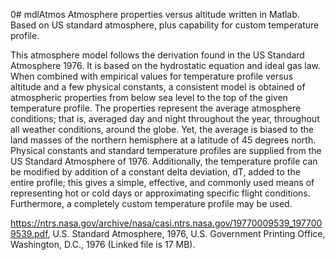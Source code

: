 0# mdlAtmos
Atmosphere properties versus altitude written in Matlab. Based on US standard atmosphere, plus capability for custom temperature profile.

This atmosphere model follows the derivation found in the US Standard Atmosphere 1976. It is based on the hydrostatic equation and ideal gas law. 
When combined with empirical values for temperature profile versus altitude 
and a few physical constants, a consistent model is obtained of atmospheric 
properties from below sea level to the top of the given temperature profile. 
The properties represent the average atmosphere conditions; that is, 
averaged day and night throughout the year, throughout all weather 
conditions, around the globe. Yet, the average is biased to the land masses 
of the northern hemisphere at a latitude of 45 degrees north. Physical 
constants and standard temperature profiles are supplied from the US
Standard Atmosphere of 1976. Additionally, the temperature profile can be 
modified by addition of a constant delta deviation, dT, added to the entire
profile; this gives a simple, effective, and commonly used means of 
representing hot or cold days or approximating specific flight conditions.
Furthermore, a completely custom temperature profile may be used.

https://ntrs.nasa.gov/archive/nasa/casi.ntrs.nasa.gov/19770009539_1977009539.pdf,
 U.S. Standard Atmosphere, 1976, U.S. Government Printing Office, Washington,
 D.C., 1976 (Linked file is 17 MB).